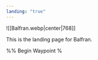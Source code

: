 ```yaml
---
landing: "true"
---
```


![[Balfran.webp|center|768]]

This is the landing page for Balfran.

%% Begin Waypoint %